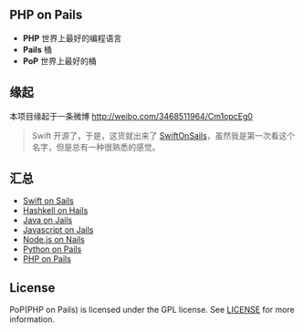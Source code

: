 ## PHP on Pails

- **PHP** 世界上最好的编程语言
- **Pails** 桶
- **PoP** 世界上最好的桶

## 缘起

本项目缘起于一条微博 http://weibo.com/3468511964/Cm1opcEg0

> Swift 开源了，于是，这货就出来了 [SwiftOnSails](https://github.com/SwiftOnSails)，虽然我是第一次看这个名字，但是总有一种很熟悉的感觉。

## 汇总

- [Swift on Sails](https://github.com/SwiftOnSails)
- [Hashkell on Hails](https://github.com/scslab/hails)
- [Java on Jails](https://github.com/richdyang/jails)
- [Javascript on Jails](https://github.com/melkior/jails.old)
- [Node.js on Nails](https://github.com/ratdaddy/nails)
- [Python on Pails](https://github.com/far-rel/Pails)
- [PHP on Pails](https://github.com/justjavac/PHPonPails)

## License

PoP(PHP on Pails) is licensed under the GPL license. See [LICENSE](LICENSE) for more information.
